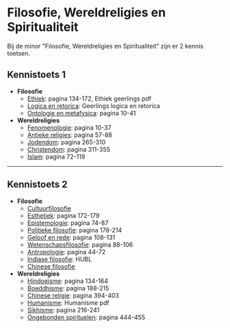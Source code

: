 # Filosofie, Wereldreligies en Spiritualiteit
Bij de minor "Filosofie, Wereldreligies en Spiritualiteit" zijn er 2 kennis toetsen.

## Kennistoets 1
- **Filosofie**
  - [Ethiek](minor/filosofie/ethiek.md): pagina 134-172, Ethiek geerlings pdf
  - [Logica en retorica](minor/filosofie/logica-en-retorica.md): Geerlings logica en retorica
  - [Ontologie en metafysica](minor/filosofie/ontologie-en-metafysica.md): pagina 10-41
- **Wereldreligies**
  - [Fenomenologie](minor/wereldreligies/fenomenologie.md): pagina 10-37
  - [Antieke religies](minor/wereldreligies/antieke-religies.md): pagina 57-88
  - [Jodendom](minor/wereldreligies/jodendom.md): pagina 265-310
  - [Christendom](minor/wereldreligies/christendom.md): pagina 311-355
  - [Islam](minor/wereldreligies/islam.md): pagina 72-119

---------

## Kennistoets 2
- **Filosofie**
  - [Cultuurfilosofie](minor/filosofie/cultuur-filosofie.md)
  - [Esthetiek](minor/filosofie/esthetiek.md): pagina 172-179
  - [Epistemologie](minor/filosofie/epistemologie.md): pagina 74-87
  - [Politieke filosofie](minor/filosofie/politieke-filosofie.md): pagina 178-214
  - [Geloof en rede](minor/filosofie/geloof-en-rede.md): pagina 108-131
  - [Wetenschapsfilosofie](minor/filosofie/wetenschapsfilosofie.md): pagina 88-106
  - [Antropologie](minor/filosofie/wetenschapsfilosofie.md): pagina 44-72
  - [Indiase filosofie](minor/filosofie/indiase-filosofie.md): HUBL
  - [Chinese filosofie](minor/filosofie/chinese-filosofie.md)
- **Wereldreligies**
  - [Hindoeïsme](minor/wereldreligies/hindoeisme.md): pagina 134-164
  - [Boeddhisme](minor/wereldreligies/boeddhisme.md): pagina 188-215
  - [Chinese religie](minor/wereldreligies/chinese-filosofie.md): pagina 394-403
  - [Humanisme](minor/wereldreligies/humanisme.md): Humanisme pdf
  - [Sikhisme](minor/wereldreligies/sikhisme.md): pagina 216-241
  - [Ongebonden spirituelen](minor/wereldreligies/ongebonden-spirituelen.md): pagina 444-455
